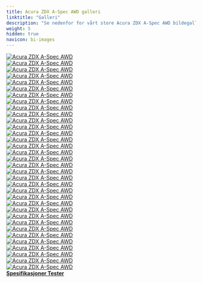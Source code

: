 ```yaml
---
title: Acura ZDX A-Spec AWD galleri
linktitle: "Galleri"
description: "Se nedenfor for vårt store Acura ZDX A-Spec AWD bildegalleri. Klikk på bildene for høyoppløselige versjoner."
weight: 5
hidden: true
navicon: bi-images
---
```

<!-- markdownlint-disable MD033 -->
<div class="row" id ="my-gallery">
	<div class="pswp-grid-item col-6 col-md-4">
		<a href="https://media.evkx.net/multimedia/models/acura/zdx/zdx_a-spec_awd/cameramirror_1.jpg"
data-pswp-src="https://media.evkx.net/multimedia/models/acura/zdx/zdx_a-spec_awd/cameramirror_1.jpg"
data-pswp-width="3000"
data-pswp-height="1985" 
target="_blank">
			<img src="https://media.evkx.net/multimedia/models/acura/zdx/zdx_a-spec_awd/cameramirror_1_xst.jpg" alt="Acura ZDX A-Spec AWD" class="img-fluid " />
		</a>
	</div>
	<div class="pswp-grid-item col-6 col-md-4">
		<a href="https://media.evkx.net/multimedia/models/acura/zdx/zdx_a-spec_awd/charging_1.jpg"
data-pswp-src="https://media.evkx.net/multimedia/models/acura/zdx/zdx_a-spec_awd/charging_1.jpg"
data-pswp-width="3000"
data-pswp-height="2250" 
target="_blank">
			<img src="https://media.evkx.net/multimedia/models/acura/zdx/zdx_a-spec_awd/charging_1_xst.jpg" alt="Acura ZDX A-Spec AWD" class="img-fluid " />
		</a>
	</div>
	<div class="pswp-grid-item col-6 col-md-4">
		<a href="https://media.evkx.net/multimedia/models/acura/zdx/zdx_a-spec_awd/detail_1.jpg"
data-pswp-src="https://media.evkx.net/multimedia/models/acura/zdx/zdx_a-spec_awd/detail_1.jpg"
data-pswp-width="3000"
data-pswp-height="2000" 
target="_blank">
			<img src="https://media.evkx.net/multimedia/models/acura/zdx/zdx_a-spec_awd/detail_1_xst.jpg" alt="Acura ZDX A-Spec AWD" class="img-fluid " />
		</a>
	</div>
	<div class="pswp-grid-item col-6 col-md-4">
		<a href="https://media.evkx.net/multimedia/models/acura/zdx/zdx_a-spec_awd/exterior_1.jpg"
data-pswp-src="https://media.evkx.net/multimedia/models/acura/zdx/zdx_a-spec_awd/exterior_1.jpg"
data-pswp-width="3000"
data-pswp-height="2000" 
target="_blank">
			<img src="https://media.evkx.net/multimedia/models/acura/zdx/zdx_a-spec_awd/exterior_1_xst.jpg" alt="Acura ZDX A-Spec AWD" class="img-fluid " />
		</a>
	</div>
	<div class="pswp-grid-item col-6 col-md-4">
		<a href="https://media.evkx.net/multimedia/models/acura/zdx/zdx_a-spec_awd/exterior_2.jpg"
data-pswp-src="https://media.evkx.net/multimedia/models/acura/zdx/zdx_a-spec_awd/exterior_2.jpg"
data-pswp-width="3000"
data-pswp-height="2000" 
target="_blank">
			<img src="https://media.evkx.net/multimedia/models/acura/zdx/zdx_a-spec_awd/exterior_2_xst.jpg" alt="Acura ZDX A-Spec AWD" class="img-fluid " />
		</a>
	</div>
	<div class="pswp-grid-item col-6 col-md-4">
		<a href="https://media.evkx.net/multimedia/models/acura/zdx/zdx_a-spec_awd/exterior_3.jpg"
data-pswp-src="https://media.evkx.net/multimedia/models/acura/zdx/zdx_a-spec_awd/exterior_3.jpg"
data-pswp-width="3000"
data-pswp-height="1999" 
target="_blank">
			<img src="https://media.evkx.net/multimedia/models/acura/zdx/zdx_a-spec_awd/exterior_3_xst.jpg" alt="Acura ZDX A-Spec AWD" class="img-fluid " />
		</a>
	</div>
	<div class="pswp-grid-item col-6 col-md-4">
		<a href="https://media.evkx.net/multimedia/models/acura/zdx/zdx_a-spec_awd/exterior_6.jpg"
data-pswp-src="https://media.evkx.net/multimedia/models/acura/zdx/zdx_a-spec_awd/exterior_6.jpg"
data-pswp-width="3000"
data-pswp-height="2250" 
target="_blank">
			<img src="https://media.evkx.net/multimedia/models/acura/zdx/zdx_a-spec_awd/exterior_6_xst.jpg" alt="Acura ZDX A-Spec AWD" class="img-fluid " />
		</a>
	</div>
	<div class="pswp-grid-item col-6 col-md-4">
		<a href="https://media.evkx.net/multimedia/models/acura/zdx/zdx_a-spec_awd/frontseats_1.jpg"
data-pswp-src="https://media.evkx.net/multimedia/models/acura/zdx/zdx_a-spec_awd/frontseats_1.jpg"
data-pswp-width="3000"
data-pswp-height="1997" 
target="_blank">
			<img src="https://media.evkx.net/multimedia/models/acura/zdx/zdx_a-spec_awd/frontseats_1_xst.jpg" alt="Acura ZDX A-Spec AWD" class="img-fluid " />
		</a>
	</div>
	<div class="pswp-grid-item col-6 col-md-4">
		<a href="https://media.evkx.net/multimedia/models/acura/zdx/zdx_a-spec_awd/frontseats_2.jpg"
data-pswp-src="https://media.evkx.net/multimedia/models/acura/zdx/zdx_a-spec_awd/frontseats_2.jpg"
data-pswp-width="3000"
data-pswp-height="2250" 
target="_blank">
			<img src="https://media.evkx.net/multimedia/models/acura/zdx/zdx_a-spec_awd/frontseats_2_xst.jpg" alt="Acura ZDX A-Spec AWD" class="img-fluid " />
		</a>
	</div>
	<div class="pswp-grid-item col-6 col-md-4">
		<a href="https://media.evkx.net/multimedia/models/acura/zdx/zdx_a-spec_awd/frontseats_3.jpg"
data-pswp-src="https://media.evkx.net/multimedia/models/acura/zdx/zdx_a-spec_awd/frontseats_3.jpg"
data-pswp-width="3000"
data-pswp-height="2137" 
target="_blank">
			<img src="https://media.evkx.net/multimedia/models/acura/zdx/zdx_a-spec_awd/frontseats_3_xst.jpg" alt="Acura ZDX A-Spec AWD" class="img-fluid " />
		</a>
	</div>
	<div class="pswp-grid-item col-6 col-md-4">
		<a href="https://media.evkx.net/multimedia/models/acura/zdx/zdx_a-spec_awd/headlights_1.jpg"
data-pswp-src="https://media.evkx.net/multimedia/models/acura/zdx/zdx_a-spec_awd/headlights_1.jpg"
data-pswp-width="3000"
data-pswp-height="2000" 
target="_blank">
			<img src="https://media.evkx.net/multimedia/models/acura/zdx/zdx_a-spec_awd/headlights_1_xst.jpg" alt="Acura ZDX A-Spec AWD" class="img-fluid " />
		</a>
	</div>
	<div class="pswp-grid-item col-6 col-md-4">
		<a href="https://media.evkx.net/multimedia/models/acura/zdx/zdx_a-spec_awd/headlights_2.jpg"
data-pswp-src="https://media.evkx.net/multimedia/models/acura/zdx/zdx_a-spec_awd/headlights_2.jpg"
data-pswp-width="3000"
data-pswp-height="2250" 
target="_blank">
			<img src="https://media.evkx.net/multimedia/models/acura/zdx/zdx_a-spec_awd/headlights_2_xst.jpg" alt="Acura ZDX A-Spec AWD" class="img-fluid " />
		</a>
	</div>
	<div class="pswp-grid-item col-6 col-md-4">
		<a href="https://media.evkx.net/multimedia/models/acura/zdx/zdx_a-spec_awd/headlights_3.jpg"
data-pswp-src="https://media.evkx.net/multimedia/models/acura/zdx/zdx_a-spec_awd/headlights_3.jpg"
data-pswp-width="3000"
data-pswp-height="2249" 
target="_blank">
			<img src="https://media.evkx.net/multimedia/models/acura/zdx/zdx_a-spec_awd/headlights_3_xst.jpg" alt="Acura ZDX A-Spec AWD" class="img-fluid " />
		</a>
	</div>
	<div class="pswp-grid-item col-6 col-md-4">
		<a href="https://media.evkx.net/multimedia/models/acura/zdx/zdx_a-spec_awd/interior_1.jpg"
data-pswp-src="https://media.evkx.net/multimedia/models/acura/zdx/zdx_a-spec_awd/interior_1.jpg"
data-pswp-width="3000"
data-pswp-height="1687" 
target="_blank">
			<img src="https://media.evkx.net/multimedia/models/acura/zdx/zdx_a-spec_awd/interior_1_xst.jpg" alt="Acura ZDX A-Spec AWD" class="img-fluid " />
		</a>
	</div>
	<div class="pswp-grid-item col-6 col-md-4">
		<a href="https://media.evkx.net/multimedia/models/acura/zdx/zdx_a-spec_awd/interior_2.jpg"
data-pswp-src="https://media.evkx.net/multimedia/models/acura/zdx/zdx_a-spec_awd/interior_2.jpg"
data-pswp-width="3000"
data-pswp-height="1969" 
target="_blank">
			<img src="https://media.evkx.net/multimedia/models/acura/zdx/zdx_a-spec_awd/interior_2_xst.jpg" alt="Acura ZDX A-Spec AWD" class="img-fluid " />
		</a>
	</div>
	<div class="pswp-grid-item col-6 col-md-4">
		<a href="https://media.evkx.net/multimedia/models/acura/zdx/zdx_a-spec_awd/interior_3.jpg"
data-pswp-src="https://media.evkx.net/multimedia/models/acura/zdx/zdx_a-spec_awd/interior_3.jpg"
data-pswp-width="3000"
data-pswp-height="2000" 
target="_blank">
			<img src="https://media.evkx.net/multimedia/models/acura/zdx/zdx_a-spec_awd/interior_3_xst.jpg" alt="Acura ZDX A-Spec AWD" class="img-fluid " />
		</a>
	</div>
	<div class="pswp-grid-item col-6 col-md-4">
		<a href="https://media.evkx.net/multimedia/models/acura/zdx/zdx_a-spec_awd/interior_4.jpg"
data-pswp-src="https://media.evkx.net/multimedia/models/acura/zdx/zdx_a-spec_awd/interior_4.jpg"
data-pswp-width="2000"
data-pswp-height="1126" 
target="_blank">
			<img src="https://media.evkx.net/multimedia/models/acura/zdx/zdx_a-spec_awd/interior_4_xst.jpg" alt="Acura ZDX A-Spec AWD" class="img-fluid " />
		</a>
	</div>
	<div class="pswp-grid-item col-6 col-md-4">
		<a href="https://media.evkx.net/multimedia/models/acura/zdx/zdx_a-spec_awd/interior_5.jpg"
data-pswp-src="https://media.evkx.net/multimedia/models/acura/zdx/zdx_a-spec_awd/interior_5.jpg"
data-pswp-width="2000"
data-pswp-height="1126" 
target="_blank">
			<img src="https://media.evkx.net/multimedia/models/acura/zdx/zdx_a-spec_awd/interior_5_xst.jpg" alt="Acura ZDX A-Spec AWD" class="img-fluid " />
		</a>
	</div>
	<div class="pswp-grid-item col-6 col-md-4">
		<a href="https://media.evkx.net/multimedia/models/acura/zdx/zdx_a-spec_awd/interior_6.jpg"
data-pswp-src="https://media.evkx.net/multimedia/models/acura/zdx/zdx_a-spec_awd/interior_6.jpg"
data-pswp-width="2000"
data-pswp-height="1126" 
target="_blank">
			<img src="https://media.evkx.net/multimedia/models/acura/zdx/zdx_a-spec_awd/interior_6_xst.jpg" alt="Acura ZDX A-Spec AWD" class="img-fluid " />
		</a>
	</div>
	<div class="pswp-grid-item col-6 col-md-4">
		<a href="https://media.evkx.net/multimedia/models/acura/zdx/zdx_a-spec_awd/interior_7.jpg"
data-pswp-src="https://media.evkx.net/multimedia/models/acura/zdx/zdx_a-spec_awd/interior_7.jpg"
data-pswp-width="2000"
data-pswp-height="1126" 
target="_blank">
			<img src="https://media.evkx.net/multimedia/models/acura/zdx/zdx_a-spec_awd/interior_7_xst.jpg" alt="Acura ZDX A-Spec AWD" class="img-fluid " />
		</a>
	</div>
	<div class="pswp-grid-item col-6 col-md-4">
		<a href="https://media.evkx.net/multimedia/models/acura/zdx/zdx_a-spec_awd/interior_8.jpg"
data-pswp-src="https://media.evkx.net/multimedia/models/acura/zdx/zdx_a-spec_awd/interior_8.jpg"
data-pswp-width="2000"
data-pswp-height="1126" 
target="_blank">
			<img src="https://media.evkx.net/multimedia/models/acura/zdx/zdx_a-spec_awd/interior_8_xst.jpg" alt="Acura ZDX A-Spec AWD" class="img-fluid " />
		</a>
	</div>
	<div class="pswp-grid-item col-6 col-md-4">
		<a href="https://media.evkx.net/multimedia/models/acura/zdx/zdx_a-spec_awd/interior_9.jpg"
data-pswp-src="https://media.evkx.net/multimedia/models/acura/zdx/zdx_a-spec_awd/interior_9.jpg"
data-pswp-width="2000"
data-pswp-height="1126" 
target="_blank">
			<img src="https://media.evkx.net/multimedia/models/acura/zdx/zdx_a-spec_awd/interior_9_xst.jpg" alt="Acura ZDX A-Spec AWD" class="img-fluid " />
		</a>
	</div>
	<div class="pswp-grid-item col-6 col-md-4">
		<a href="https://media.evkx.net/multimedia/models/acura/zdx/zdx_a-spec_awd/main_1.jpg"
data-pswp-src="https://media.evkx.net/multimedia/models/acura/zdx/zdx_a-spec_awd/main_1.jpg"
data-pswp-width="3000"
data-pswp-height="1758" 
target="_blank">
			<img src="https://media.evkx.net/multimedia/models/acura/zdx/zdx_a-spec_awd/main_1_xst.jpg" alt="Acura ZDX A-Spec AWD" class="img-fluid " />
		</a>
	</div>
	<div class="pswp-grid-item col-6 col-md-4">
		<a href="https://media.evkx.net/multimedia/models/acura/zdx/zdx_a-spec_awd/mobileapp_1.jpg"
data-pswp-src="https://media.evkx.net/multimedia/models/acura/zdx/zdx_a-spec_awd/mobileapp_1.jpg"
data-pswp-width="3000"
data-pswp-height="2249" 
target="_blank">
			<img src="https://media.evkx.net/multimedia/models/acura/zdx/zdx_a-spec_awd/mobileapp_1_xst.jpg" alt="Acura ZDX A-Spec AWD" class="img-fluid " />
		</a>
	</div>
	<div class="pswp-grid-item col-6 col-md-4">
		<a href="https://media.evkx.net/multimedia/models/acura/zdx/zdx_a-spec_awd/mobileapp_2.jpg"
data-pswp-src="https://media.evkx.net/multimedia/models/acura/zdx/zdx_a-spec_awd/mobileapp_2.jpg"
data-pswp-width="3000"
data-pswp-height="2000" 
target="_blank">
			<img src="https://media.evkx.net/multimedia/models/acura/zdx/zdx_a-spec_awd/mobileapp_2_xst.jpg" alt="Acura ZDX A-Spec AWD" class="img-fluid " />
		</a>
	</div>
	<div class="pswp-grid-item col-6 col-md-4">
		<a href="https://media.evkx.net/multimedia/models/acura/zdx/zdx_a-spec_awd/screens_1.jpg"
data-pswp-src="https://media.evkx.net/multimedia/models/acura/zdx/zdx_a-spec_awd/screens_1.jpg"
data-pswp-width="3000"
data-pswp-height="1687" 
target="_blank">
			<img src="https://media.evkx.net/multimedia/models/acura/zdx/zdx_a-spec_awd/screens_1_xst.jpg" alt="Acura ZDX A-Spec AWD" class="img-fluid " />
		</a>
	</div>
	<div class="pswp-grid-item col-6 col-md-4">
		<a href="https://media.evkx.net/multimedia/models/acura/zdx/zdx_a-spec_awd/screens_2.jpg"
data-pswp-src="https://media.evkx.net/multimedia/models/acura/zdx/zdx_a-spec_awd/screens_2.jpg"
data-pswp-width="3000"
data-pswp-height="2250" 
target="_blank">
			<img src="https://media.evkx.net/multimedia/models/acura/zdx/zdx_a-spec_awd/screens_2_xst.jpg" alt="Acura ZDX A-Spec AWD" class="img-fluid " />
		</a>
	</div>
	<div class="pswp-grid-item col-6 col-md-4">
		<a href="https://media.evkx.net/multimedia/models/acura/zdx/zdx_a-spec_awd/screens_3.jpg"
data-pswp-src="https://media.evkx.net/multimedia/models/acura/zdx/zdx_a-spec_awd/screens_3.jpg"
data-pswp-width="2729"
data-pswp-height="2046" 
target="_blank">
			<img src="https://media.evkx.net/multimedia/models/acura/zdx/zdx_a-spec_awd/screens_3_xst.jpg" alt="Acura ZDX A-Spec AWD" class="img-fluid " />
		</a>
	</div>
	<div class="pswp-grid-item col-6 col-md-4">
		<a href="https://media.evkx.net/multimedia/models/acura/zdx/zdx_a-spec_awd/screens_4.jpg"
data-pswp-src="https://media.evkx.net/multimedia/models/acura/zdx/zdx_a-spec_awd/screens_4.jpg"
data-pswp-width="3000"
data-pswp-height="2250" 
target="_blank">
			<img src="https://media.evkx.net/multimedia/models/acura/zdx/zdx_a-spec_awd/screens_4_xst.jpg" alt="Acura ZDX A-Spec AWD" class="img-fluid " />
		</a>
	</div>
	<div class="pswp-grid-item col-6 col-md-4">
		<a href="https://media.evkx.net/multimedia/models/acura/zdx/zdx_a-spec_awd/screens_5.jpg"
data-pswp-src="https://media.evkx.net/multimedia/models/acura/zdx/zdx_a-spec_awd/screens_5.jpg"
data-pswp-width="3000"
data-pswp-height="1595" 
target="_blank">
			<img src="https://media.evkx.net/multimedia/models/acura/zdx/zdx_a-spec_awd/screens_5_xst.jpg" alt="Acura ZDX A-Spec AWD" class="img-fluid " />
		</a>
	</div>
	<div class="pswp-grid-item col-6 col-md-4">
		<a href="https://media.evkx.net/multimedia/models/acura/zdx/zdx_a-spec_awd/speaker_1.jpg"
data-pswp-src="https://media.evkx.net/multimedia/models/acura/zdx/zdx_a-spec_awd/speaker_1.jpg"
data-pswp-width="3000"
data-pswp-height="1687" 
target="_blank">
			<img src="https://media.evkx.net/multimedia/models/acura/zdx/zdx_a-spec_awd/speaker_1_xst.jpg" alt="Acura ZDX A-Spec AWD" class="img-fluid " />
		</a>
	</div>
	<div class="pswp-grid-item col-6 col-md-4">
		<a href="https://media.evkx.net/multimedia/models/acura/zdx/zdx_a-spec_awd/speaker_2.jpg"
data-pswp-src="https://media.evkx.net/multimedia/models/acura/zdx/zdx_a-spec_awd/speaker_2.jpg"
data-pswp-width="3000"
data-pswp-height="2249" 
target="_blank">
			<img src="https://media.evkx.net/multimedia/models/acura/zdx/zdx_a-spec_awd/speaker_2_xst.jpg" alt="Acura ZDX A-Spec AWD" class="img-fluid " />
		</a>
	</div>
	<div class="pswp-grid-item col-6 col-md-4">
		<a href="https://media.evkx.net/multimedia/models/acura/zdx/zdx_a-spec_awd/trunk_1.jpg"
data-pswp-src="https://media.evkx.net/multimedia/models/acura/zdx/zdx_a-spec_awd/trunk_1.jpg"
data-pswp-width="3000"
data-pswp-height="2000" 
target="_blank">
			<img src="https://media.evkx.net/multimedia/models/acura/zdx/zdx_a-spec_awd/trunk_1_xst.jpg" alt="Acura ZDX A-Spec AWD" class="img-fluid " />
		</a>
	</div>
	<div class="pswp-grid-item col-6 col-md-4">
		<a href="https://media.evkx.net/multimedia/models/acura/zdx/zdx_a-spec_awd/wheels_1.jpg"
data-pswp-src="https://media.evkx.net/multimedia/models/acura/zdx/zdx_a-spec_awd/wheels_1.jpg"
data-pswp-width="1200"
data-pswp-height="800" 
target="_blank">
			<img src="https://media.evkx.net/multimedia/models/acura/zdx/zdx_a-spec_awd/wheels_1_xst.jpg" alt="Acura ZDX A-Spec AWD" class="img-fluid " />
		</a>
	</div>
</div>
<script type="module">
  import PhotoSwipeLightbox from '/js/photoswipe-lightbox.esm.js';
    const lightbox = new PhotoSwipeLightbox({
       gallery: '#my-gallery',
        children: 'a',
        pswpModule: () => import('/js/photoswipe.esm.js')
    });
lightbox.init();
</script>
<div class="mt-3 mb-3">
<a href="../specifications/" class="text-decoration-none text-black">
<strong><i class="bi-arrow-left"></i> Spesifikasjoner </strong>
</a>
<a href="../reviews/" class="text-decoration-none text-black float-end">
<strong>Tester <i class="bi-arrow-right"></i></strong>
</a>
</div>
